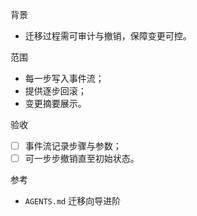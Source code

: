 背景

- 迁移过程需可审计与撤销，保障变更可控。

范围

- 每一步写入事件流；
- 提供逐步回滚；
- 变更摘要展示。

验收

- [ ] 事件流记录步骤与参数；
- [ ] 可一步步撤销直至初始状态。

参考

- `AGENTS.md` 迁移向导进阶
